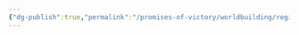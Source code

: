 ```yaml
---
{"dg-publish":true,"permalink":"/promises-of-victory/worldbuilding/regions/todo/trollbans-hold/","title":"Trollbans Hold","noteIcon":"Settlement","created":"2023-01-25T02:26:53.532+01:00","updated":"2023-03-29T21:39:50.147+02:00"}
---
```

